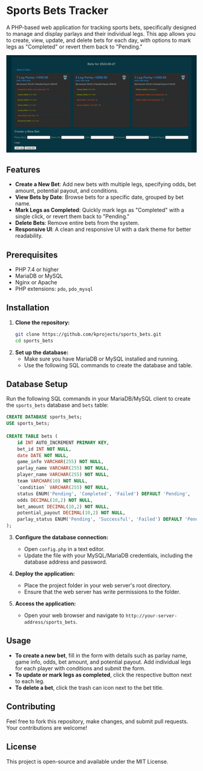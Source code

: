 # Sports Bets Tracker

A PHP-based web application for tracking sports bets, specifically designed to manage and display parlays and their individual legs. This app allows you to create, view, update, and delete bets for each day, with options to mark legs as "Completed" or revert them back to "Pending."

![Screenshot of UI](images/Screenshot%20from%202024-08-28%2002-11-59.png)

## Features

- **Create a New Bet**: Add new bets with multiple legs, specifying odds, bet amount, potential payout, and conditions.
- **View Bets by Date**: Browse bets for a specific date, grouped by bet name.
- **Mark Legs as Completed**: Quickly mark legs as "Completed" with a single click, or revert them back to "Pending."
- **Delete Bets**: Remove entire bets from the system.
- **Responsive UI**: A clean and responsive UI with a dark theme for better readability.

## Prerequisites

- PHP 7.4 or higher
- MariaDB or MySQL
- Nginx or Apache
- PHP extensions: `pdo`, `pdo_mysql`

## Installation

1. **Clone the repository:**
   ```bash
   git clone https://github.com/kprojects/sports_bets.git
   cd sports_bets
2. **Set up the database:**
   - Make sure you have MariaDB or MySQL installed and running.
   - Use the following SQL commands to create the database and table.
## Database Setup

Run the following SQL commands in your MariaDB/MySQL client to create the `sports_bets` database and `bets` table:

```sql
CREATE DATABASE sports_bets;
USE sports_bets;

CREATE TABLE bets (
    id INT AUTO_INCREMENT PRIMARY KEY,
    bet_id INT NOT NULL,
    date DATE NOT NULL,
    game_info VARCHAR(255) NOT NULL,
    parlay_name VARCHAR(255) NOT NULL,
    player_name VARCHAR(255) NOT NULL,
    team VARCHAR(10) NOT NULL,
    `condition` VARCHAR(255) NOT NULL,
    status ENUM('Pending', 'Completed', 'Failed') DEFAULT 'Pending',
    odds DECIMAL(10,2) NOT NULL,
    bet_amount DECIMAL(10,2) NOT NULL,
    potential_payout DECIMAL(10,2) NOT NULL,
    parlay_status ENUM('Pending', 'Successful', 'Failed') DEFAULT 'Pending'
);
```
3. **Configure the database connection:**
   - Open `config.php` in a text editor.
   - Update the file with your MySQL/MariaDB credentials, including the database address and password.

4. **Deploy the application:**
   - Place the project folder in your web server's root directory.
   - Ensure that the web server has write permissions to the folder.
5. **Access the application:**
   - Open your web browser and navigate to `http://your-server-address/sports_bets`.

## Usage

- **To create a new bet**, fill in the form with details such as parlay name, game info, odds, bet amount, and potential payout. Add individual legs for each player with conditions and submit the form.
- **To update or mark legs as completed**, click the respective button next to each leg.
- **To delete a bet**, click the trash can icon next to the bet title.
## Contributing

Feel free to fork this repository, make changes, and submit pull requests. Your contributions are welcome!

## License

This project is open-source and available under the MIT License.
